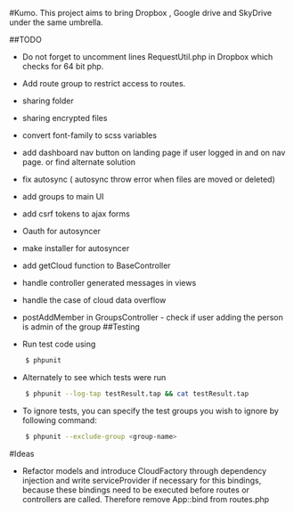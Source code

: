 #Kumo.
This project aims to bring Dropbox , Google drive and SkyDrive under the same umbrella.

##TODO

- Do not forget to uncomment lines RequestUtil.php in Dropbox which checks for 64 bit php.
- Add route group to restrict access to routes.
- sharing folder
- sharing encrypted files
- convert font-family to scss variables
- add dashboard nav button on landing page if user logged in and on nav page. or find alternate solution
- fix autosync ( autosync throw error when files are moved or deleted) 
- add groups to main UI
- add csrf tokens to ajax forms
- Oauth for autosyncer
- make installer for autosyncer
- add getCloud function to BaseController
- handle controller generated messages in views
- handle the case of cloud data overflow
- postAddMember in GroupsController - check if user adding the person is admin of the group
##Testing

- Run test code using
``` bash
    $ phpunit
```

- Alternately to see which tests were run
``` bash
    $ phpunit --log-tap testResult.tap && cat testResult.tap
```

- To ignore tests, you can specify the test groups you wish to ignore by following command:
``` bash
    $ phpunit --exclude-group <group-name> 
```

#Ideas
- Refactor models and introduce CloudFactory through dependency injection
and write serviceProvider if necessary for this bindings, because
these bindings need to be executed before routes or controllers are called.
Therefore remove App::bind from routes.php
